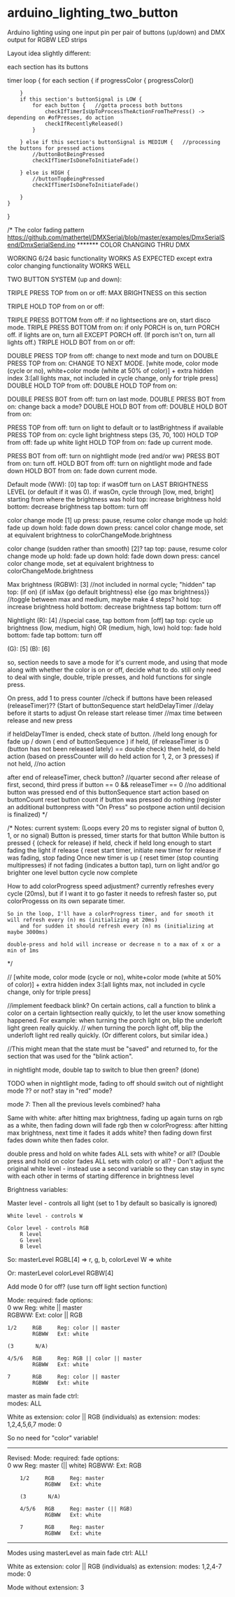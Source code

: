 # arduino_lighting_two_button
Arduino lighting using one input pin per pair of buttons (up/down) and DMX output for RGBW LED strips




Layout idea slightly different:

each section has its buttons

timer loop {
    for each section {
        if progressColor {
            progressColor()

        }
        if this section's buttonSignal is LOW {
            for each button {   //gotta process both buttons
                checkIfTimerIsUpToProcessTheActionFromThePress() -> depending on #ofPresses, do action
                checkIfRecentlyReleased()
            }

        } else if this section's buttonSignal is MEDIUM {   //processing the buttons for pressed actions
            //buttonBotBeingPressed
            checkIfTimerIsDoneToInitiateFade()

        } else is HIGH {
            //buttonTopBeingPressed
            checkIfTimerIsDoneToInitiateFade()

        }
    }
}





/* The color fading pattern https://github.com/mathertel/DMXSerial/blob/master/examples/DmxSerialSend/DmxSerialSend.ino ******* COLOR ChANGING THRU DMX

   WORKING 6/24 basic functionality
   WORKS AS EXPECTED except extra color changing functionality
   WORKS WELL




  TWO BUTTON SYSTEM (up and down):
  
  TRIPLE PRESS TOP from on or off: MAX BRIGHTNESS on this section

  TRIPLE HOLD TOP from on or off:

  TRIPLE PRESS BOTTOM from off: if no lightsections are on, start disco mode.
  TRIPLE PRESS BOTTOM from on: if only PORCH is on, turn PORCH off.
                                if lights are on, turn all EXCEPT PORCH off. (If porch isn't on, turn all lights off.)
  TRIPLE HOLD BOT from on or off:

  DOUBLE PRESS TOP from off:  change to next mode and turn on
  DOUBLE PRESS TOP from on: CHANGE TO NEXT MODE. [white mode, color mode (cycle or no), white+color mode (white at 50% of color)] + extra hidden index 3:[all lights max, not included in cycle change, only for triple press]
  DOUBLE HOLD TOP from off:
  DOUBLE HOLD TOP from on:

  DOUBLE PRESS BOT from off: turn on last mode.
  DOUBLE PRESS BOT from on: change back a mode?
  DOUBLE HOLD BOT from off:
  DOUBLE HOLD BOT from on:

  
  PRESS TOP from off: turn on light to default or to lastBrightness if available
  PRESS TOP from on: cycle light brightness steps (35, 70, 100)
  HOLD TOP from off: fade up white light
  HOLD TOP from on: fade up current mode.

  PRESS BOT from off: turn on nightlight mode (red and/or ww)
  PRESS BOT from on: turn off.
  HOLD BOT from off: turn on nightlight mode and fade down
  HOLD BOT from on: fade down current mode.



  Default mode (WW):  [0]
  tap top: if wasOff turn on LAST BRIGHTNESS LEVEL (or default if it was 0). if wasOn, cycle through [low, med, bright] starting from where the brightness was
  hold top: increase brightness
  hold bottom: decrease brightness
  tap bottom: turn off

  color change mode   [1]
  up press: pause, resume color change mode
  up hold: fade up
  down hold: fade down
  down press: cancel color change mode, set at equivalent brightness to colorChangeMode.brightness

  color change (sudden rather than smooth)   [2]?
  tap top: pause, resume color change mode
  up hold: fade up
  down hold: fade down
  down press: cancel color change mode, set at equivalent brightness to colorChangeMode.brightness

  Max brightness (RGBW):  [3]   //not included in normal cycle; "hidden"
    tap top: (if on) {if isMax {go default brightness} else {go max brightness}}  //toggle between max and medium, maybe make 4 steps?
    hold top: increase brightness
    hold bottom: decrease brightness
    tap bottom: turn off

  Nightlight (R): [4]    //special case, tap bottom from [off]
    tap top: cycle up brightness (low, medium, high) OR (medium, high, low)
    hold top: fade
    hold bottom: fade
    tap bottom: turn off

  (G): [5]
  (B): [6]


  so, section needs to save a mode for it's current mode, and using that mode along with whether the color is on or off, decide what to do.
  still only need to deal with single, double, triple presses, and hold functions for single press.


   On press, add 1 to press counter   //check if buttons have been released (releaseTimer)??      (Start of buttonSequence
      start heldDelayTimer //delay before it starts to adjust
   On release
      start release timer    //max time between release and new press

   if heldDelayTImer is ended, check state of button.   //held long enough for fade up / down ( end of buttonSequence )
    if held, (if releaseTimer is 0 (button has not been released lately) == double check)
      then held, do held action (based on pressCounter will do held action for 1, 2, or 3 presses)
    if not held,    //no action

   after end of releaseTimer, check button?       //quarter second after release of first, second, third press
    if button == 0 && releaseTimer == 0     //no additional button was pressed
      end of this buttonSequence
      start action based on buttonCount
      reset button count
    if button was pressed
      do nothing
    (register an additional buttonpress with "On Press" so postpone action until decision is finalized)
*/


/*
Notes: current system:
(Loops every 20 ms to register signal of button 0, 1, or no signal)
Button is pressed, timer starts for that button
  While button is pressed {
    (check for release)
    if held, check if held long enough to start fading the light
    if release {
      reset start timer, initiate new timer for release
      if was fading, stop fading
    Once new timer is up {
      reset timer (stop counting multipresses)
      if not fading (indicates a button tap), turn on light and/or go brighter one level
button cycle now complete



How to add colorProgress speed adjustment? currently refreshes every cycle (20ms), but if I want it to go faster it needs to refresh faster
    so, put colorProgesss on its own separate timer.

    So in the loop, I'll have a colorProgress timer, and for smooth it will refresh every (n) ms (initializing at 20ms)
        and for sudden it should refresh every (n) ms (initializing at maybe 3000ms)

    double-press and hold will increase or decrease n to a max of x or a min of 1ms

*/



// [white mode, color mode (cycle or no), white+color mode (white at 50% of color)] + extra hidden index 3:[all lights max, not included in cycle change, only for triple press]



//implement feedback blink? On certain actions, call a function to blink a color on a certain lightsection really quickly, to let the user know something happened. For example: when turning the porch light on, blip the underloft light green really quickly.
//                      when turning the porch light off, blip the underloft light red really quickly. (Or different colors, but similar idea.)

//This might mean that the state must be "saved" and returned to, for the section that was used for the "blink action".





in nightlight mode, double tap to switch to blue then green? (done)









TODO
when in nightlight mode, fading to off should switch out of nightlight mode 
?? or not? stay in "red" mode?

mode 7: 
Then all the previous levels combined? haha

Same with white: after hitting max brightness, fading up again turns on rgb as a white, then fading down will fade rgb then w
colorProgress: after hitting max brightness, next time it fades it adds white? then fading down first fades down white then fades color.

double press and hold on white fades ALL sets with white? or all?
(Double press and hold on color fades ALL sets with color) or all?
    - Don't adjust the original white level - instead use a second variable so they can stay in sync with each other in terms of starting difference in brightness level






Brightness variables:

Master level - controls all light  (set to 1 by default so basically is ignored)

    White level - controls W

    Color level - controls RGB
        R level
        G level
        B level

So:
    masterLevel
    RGBL[4] => r, g, b, colorLevel
    W => white

Or:
    masterLevel
    colorLevel
    RGBW[4]


Add mode 0 for off? (use turn off light section function)

Mode:   required:        fade options:  
    0       ww      Reg: white || master                        
            RGBWW:  Ext: color || RGB

    1/2     RGB     Reg: color || master
            RGBWW   Ext: white

    (3       N/A)

    4/5/6   RGB     Reg: RGB || color || master
            RGBWW   Ext: white

    7       RGB     Reg: color || master
            RGBWW   Ext: white

master as main fade ctrl:       
    modes: ALL

White as extension:             color || RGB (individuals) as extension:
    modes: 1,2,4,5,6,7              mode: 0

So no need for "color" variable!

*************************************************************************************



Revised:
    Mode:   required:        fade options:  
        0       ww      Reg: master (|| white)
                RGBWW:  Ext: RGB

        1/2     RGB     Reg: master
                RGBWW   Ext: white

        (3       N/A)

        4/5/6   RGB     Reg: master (|| RGB)
                RGBWW   Ext: white

        7       RGB     Reg: master
                RGBWW   Ext: white



*************************************************************************************

Modes using masterLevel as main fade ctrl:      ALL!

White as extension:             color || RGB (individuals) as extension:
    modes: 1,2,4-7              mode: 0

Mode without extension:     3